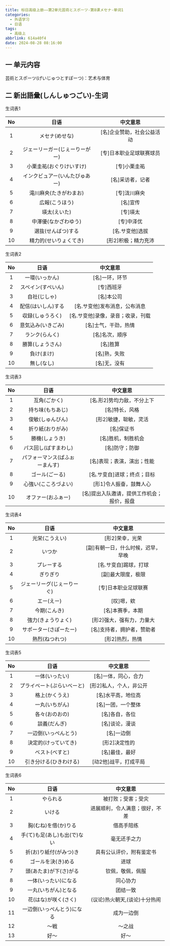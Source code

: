 ```yaml
---
title: 标日高级上册——第2单元芸術とスポーツ-第8课メセナ-单词1
categories:
  - 外语学习
  - 日语
tags:
  - 高级上
abbrlink: 614a40f4
date: 2024-08-28 08:16:00
---
```

## 一 单元内容

芸術とスポーツ(げいじゅつとすぽーつ)：艺术与体育

<!--more-->

## 二 新出語彙(しんしゅつごい)-生词

生词表1

|  No  |              日语              |          中文意思          |
| :--: | :----------------------------: | :------------------------: |
|  1   |         メセナ(めせな)         | [名]企业赞助，社会公益活动 |
|  2   | ジェーリーガー(じぇーりーがー) |  [专]日本职业足球联赛球员  |
|  3   |    小栗圭祐(おぐりけいすけ)    |        [专]小栗圭祐        |
|  4   | インクビュアー(いんたびゅあー) |      [名]采访者，记者      |
|  5   |     滝川麻央(たきがわまお)     |        [专]泷川麻央        |
|  6   |         広報(こうほう)         |          [名]宣传          |
|  7   |          瑛太(えいた)          |          [专]瑛太          |
|  8   |      中澤優(なかざわゆう)      |         [专]中泽优         |
|  9   |       選抜(せんばつ)する       |      [名.サ变他]选拔       |
|  10  |     精力的(せいりょくてき)     |    [形2]积极；精力充沛     |

生词表2


|  No  |        日语        |             中文意思              |
| :--: | :----------------: | :-------------------------------: |
|  1   |   一環(いっかん)   |          [名]一环，环节           |
|  2   | スペイン(すぺいん) |            [专]西班牙             |
|  3   |    自社(じしゃ)    |            [名]本公司             |
|  4   | 配信(はいしん)する |   [名.サ变他]发布消息，公布消息   |
|  5   |  収録(しゅうろく)  | [名.サ变他]录像，录音；收录，刊载 |
|  6   | 意気込み(いきごみ) |       [名]士气，干劲，热情        |
|  7   |   ランク(らんく)   |          [名]名次，顺序           |
|  8   |  勝算(しょうさん)  |             [名]胜算              |
|  9   |     負け(まけ)     |           [名]熟，失败            |
|  10  |     無し(なし)     |           [名]无，没有            |

生词表3

|  No  |              日语              |                  中文意思                  |
| :--: | :----------------------------: | :----------------------------------------: |
|  1   |          互角(ごかく)          |         [名.形2]势均力敌，不分上下         |
|  2   |        持ち味(もちあじ)        |               [名]特长，风格               |
|  3   |        俊敏(しゅんびん)        |           [形2]敏捷，聪敏，灵活            |
|  4   |        折り紙(おりがみ)        |                 [名]保证书                 |
|  5   |         勝機(しょうき)         |             [名]胜机，制胜机会             |
|  6   |      パス回し(ぱすまわし)      |               [名]防守；防御               |
|  7   | パフォーマンス(ぱふぉーまんす) |         [名]表现；表演，演出；性能         |
|  8   |         ゴール(ごーる)         |        [名.サ变自]进球；终点；目标         |
|  9   |      心強い(こころづよい)      |          [形1]令人振奋，鼓舞人心           |
|  10  |       オファー(おふぁー)       | [名]提出入队邀请，提供工作机会；报价，报盘 |

生词表4

|  No  |            日语            |              中文意思              |
| :--: | :------------------------: | :--------------------------------: |
|  1   |       光栄(こうえい)       |          [形2]荣幸，光荣           |
|  2   |           いつか           | [副]有朝一日，什么时候，迟早，早晚 |
|  3   |         プレーする         |       [名.サ变自]踢球，打球        |
|  4   |          ぎりぎり          |         [副]最大限度，极限         |
|  5   | ジェーリーグ(じぇーりーぐ) |        [专]日本职业足球联赛        |
|  6   |         エー(えー)         |             [叹]嗯，欸             |
|  7   |        今期(こんき)        |          [名]本赛季，本期          |
|  8   |     強力(きょうりょく)     |     [形2]强大，强有力，力量大      |
|  9   |   サポーター(さぽーたー)   |     [名]支持者，拥护者，赞助者     |
|  10  |       熱烈(ねつれつ)       |          [形2]热烈，热情           |

生词表5

|  No  |            日语            |        中文意思         |
| :--: | :------------------------: | :---------------------: |
|  1   |       一体(いったい)       |  [名]一体，同心，合力   |
|  2   | プライベート(ぷらいべーと) | [形2]私人，个人，非公开 |
|  3   |       格上(かくうえ)       |   [名]水平高，地位高    |
|  4   |       一丸(いちがん)       |   [名]一团，一个整体    |
|  5   |       各々(おのおの)       |     [名]各自，各位      |
|  6   |        談義(だんぎ)        |     [名]谈论，漫谈      |
|  7   |    一辺倒(いっぺんとう)    |       [名]一边倒        |
|  8   |    決定的(けっていてき)    |      [形2]决定性的      |
|  9   |       ベスト(べすと)       |     [名]最佳，最好      |
|  10  |   引き分ける(ひきわける)   |  [动2他]战平，打成平局  |

生词表6

|  No  |             日语             |            中文意思            |
| :--: | :--------------------------: | :----------------------------: |
|  1   |           やられる           |       被打败；受害；受灾       |
|  2   |            いける            | 进展顺利，令人满意；很好，不差 |
|  3   |     胸(むね)を借(か)りる     |           借高手陪练           |
|  4   | 手(て)も足(あし)も出(で)ない |          毫无还手之力          |
|  5   |    折(お)り紙付(がみつ)き    |    具有公认评价，附有鉴定书    |
|  6   |      ゴールを決(き)める      |              进球              |
|  7   |    頭(あたま)が下(さ)がる    |        钦佩，敬佩，佩服        |
|  8   |     一体(いったい)になる     |            同心协力            |
|  9   |     一丸(いちがん)となる     |            团结一致            |
|  10  |     花(はな)が咲く(さく)     | (议论)热火朝天,(谈论)十分热闹  |
|  11  |  一辺倒(いっぺんとう)になる  |           成为一边倒           |
|  12  |             ～戦             |             ～之战             |
|  13  |             好～             |              好～              |

